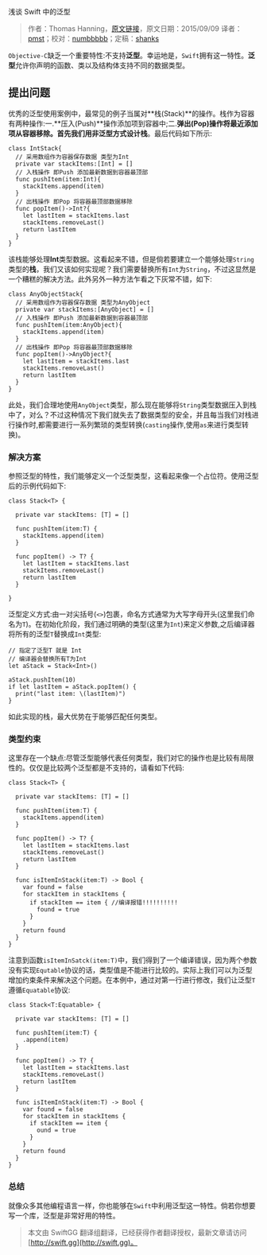 浅谈 Swift 中的泛型

> 作者：Thomas Hanning，[原文链接](http://www.thomashanning.com/swift-generics/)，原文日期：2015/09/09
> 译者：[pmst](http://www.jianshu.com/users/596f2ba91ce9/latest_articles)；校对：[numbbbbb](https://github.com/numbbbbb)；定稿：[shanks](http://codebuild.me/)
  








`Objective-C`缺乏一个重要特性:不支持**泛型**。幸运地是，`Swift`拥有这一特性。**泛型**允许你声明的函数、类以及结构体支持不同的数据类型。



## 提出问题

优秀的泛型使用案例中，最常见的例子当属对**栈(Stack)**的操作。栈作为容器有两种操作:一.**压入(Push)**操作添加项到容器中;二.**弹出(Pop)**操作将最近添加项从容器移除。首先我们用非泛型方式设计**栈**。最后代码如下所示:     

    
    class IntStack{
      // 采用数组作为容器保存数据 类型为Int
      private var stackItems:[Int] = []
      // 入栈操作 即Push 添加最新数据到容器最顶部
      func pushItem(item:Int){
        stackItems.append(item)    
      }
      // 出栈操作 即Pop 将容器最顶部数据移除
      func popItem()->Int?{
        let lastItem = stackItems.last
        stackItems.removeLast()
        return lastItem
      }
    }

该栈能够处理**Int**类型数据。这看起来不错，但是倘若要建立一个能够处理`String`类型的**栈**，我们又该如何实现呢？我们需要替换所有`Int`为`String`，不过这显然是一个糟糕的解决方法。此外另外一种方法乍看之下灰常不错，如下:     

    
    class AnyObjectStack{
      // 采用数组作为容器保存数据 类型为AnyObject
      private var stackItems:[AnyObject] = []
      // 入栈操作 即Push 添加最新数据到容器最顶部
      func pushItem(item:AnyObject){
        stackItems.append(item)    
      }
      // 出栈操作 即Pop 将容器最顶部数据移除
      func popItem()->AnyObject?{
        let lastItem = stackItems.last
        stackItems.removeLast()
        return lastItem
      }    
    }

此处，我们合理地使用`AnyObject`类型，那么现在能够将`String`类型数据压入到栈中了，对么？不过这种情况下我们就失去了数据类型的安全，并且每当我们对栈进行操作时,都需要进行一系列繁琐的类型转换(`casting`操作,使用`as`来进行类型转换)。



### 解决方案

参照泛型的特性，我们能够定义一个泛型类型，这看起来像一个占位符。使用泛型后的示例代码如下:     



    
    class Stack<T> {
    
      private var stackItems: [T] = []  
    
      func pushItem(item:T) {
        stackItems.append(item)
      }  
      
      func popItem() -> T? {
        let lastItem = stackItems.last
        stackItems.removeLast()
        return lastItem
      }
    
    }

泛型定义方式:由一对尖括号(`<>`)包裹，命名方式通常为大写字母开头(这里我们命名为`T`)。在初始化阶段，我们通过明确的类型(这里为`Int`)来定义参数,之后编译器将所有的泛型`T`替换成`Int`类型:

    
    // 指定了泛型T 就是 Int 
    // 编译器会替换所有T为Int
    let aStack = Stack<Int>()
    
    aStack.pushItem(10)
    if let lastItem = aStack.popItem() {
      print("last item: \(lastItem)")
    }

如此实现的栈，最大优势在于能够匹配任何类型。  



### 类型约束

这里存在一个缺点:尽管泛型能够代表任何类型，我们对它的操作也是比较有局限性的。仅仅是比较两个泛型都是不支持的，请看如下代码:

    
    class Stack<T> {
    
      private var stackItems: [T] = []
    
      func pushItem(item:T) {
        stackItems.append(item)
      }
    
      func popItem() -> T? {
        let lastItem = stackItems.last
        stackItems.removeLast()
        return lastItem
      }
    
      func isItemInStack(item:T) -> Bool {
        var found = false
        for stackItem in stackItems {
          if stackItem == item { //编译报错!!!!!!!!!!
            found = true
          }
        }
        return found
      }
    }

注意到函数`isItemInSatck(item:T)`中，我们得到了一个编译错误，因为两个参数没有实现`Equtable`协议的话，类型值是不能进行比较的。实际上我们可以为泛型增加约束条件来解决这个问题。在本例中，通过对第一行进行修改，我们让泛型`T`遵循`Equatable`协议:      



    
    class Stack<T:Equatable> {
    
      private var stackItems: [T] = []
    
      func pushItem(item:T) {
        .append(item)
      }
    
      func popItem() -> T? {
        let lastItem = stackItems.last
        stackItems.removeLast()
        return lastItem
      }
    
      func isItemInStack(item:T) -> Bool {
        var found = false
        for stackItem in stackItems {
          if stackItem == item {
            ound = true
          }
        }
        return found
      }
    }



### 总结

就像众多其他编程语言一样，你也能够在`Swift`中利用泛型这一特性。倘若你想要写一个库，泛型是非常好用的特性。

> 本文由 SwiftGG 翻译组翻译，已经获得作者翻译授权，最新文章请访问 [http://swift.gg](http://swift.gg)。